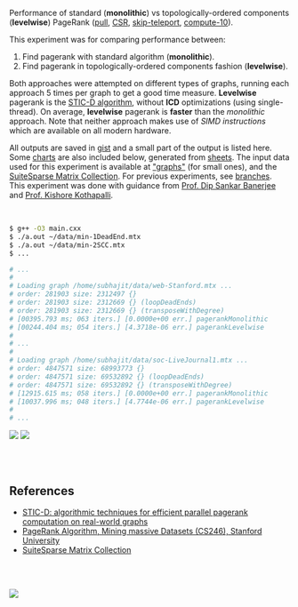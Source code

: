 Performance of standard (**monolithic**) vs topologically-ordered components
(**levelwise**) PageRank ([pull], [CSR], [skip-teleport], [compute-10]).

This experiment was for comparing performance between:
1. Find pagerank with standard algorithm (**monolithic**).
2. Find pagerank in topologically-ordered components fashion (**levelwise**).

Both approaches were attempted on different types of graphs, running each
approach 5 times per graph to get a good time measure. **Levelwise** pagerank
is the [STIC-D algorithm], without **ICD** optimizations (using single-thread).
On average, **levelwise** pagerank is **faster** than the *monolithic* approach.
Note that neither approach makes use of *SIMD instructions* which are available
on all modern hardware.

All outputs are saved in [gist] and a small part of the output is listed
here. Some [charts] are also included below, generated from [sheets]. The input
data used for this experiment is available at ["graphs"] (for small ones), and
the [SuiteSparse Matrix Collection]. For previous experiments, see [branches].
This experiment was done with guidance from [Prof. Dip Sankar Banerjee] and
[Prof. Kishore Kothapalli].

<br>

```bash
$ g++ -O3 main.cxx
$ ./a.out ~/data/min-1DeadEnd.mtx
$ ./a.out ~/data/min-2SCC.mtx
$ ...

# ...
#
# Loading graph /home/subhajit/data/web-Stanford.mtx ...
# order: 281903 size: 2312497 {}
# order: 281903 size: 2312669 {} (loopDeadEnds)
# order: 281903 size: 2312669 {} (transposeWithDegree)
# [00395.793 ms; 063 iters.] [0.0000e+00 err.] pagerankMonolithic
# [00244.404 ms; 054 iters.] [4.3718e-06 err.] pagerankLevelwise
#
# ...
#
# Loading graph /home/subhajit/data/soc-LiveJournal1.mtx ...
# order: 4847571 size: 68993773 {}
# order: 4847571 size: 69532892 {} (loopDeadEnds)
# order: 4847571 size: 69532892 {} (transposeWithDegree)
# [12915.615 ms; 058 iters.] [0.0000e+00 err.] pagerankMonolithic
# [10037.996 ms; 048 iters.] [4.7744e-06 err.] pagerankLevelwise
#
# ...
```

[![](https://i.imgur.com/TqrzS48.gif)][sheets]
[![](https://i.imgur.com/bROelWZ.gif)][sheets]

<br>
<br>


## References

- [STIC-D: algorithmic techniques for efficient parallel pagerank computation on real-world graphs][STIC-D algorithm]
- [PageRank Algorithm, Mining massive Datasets (CS246), Stanford University](https://www.youtube.com/watch?v=ke9g8hB0MEo)
- [SuiteSparse Matrix Collection]

<br>
<br>

[![](https://i.imgur.com/ewKOeWS.jpg)](https://www.youtube.com/watch?v=eBW0s125f-Y)

[Prof. Dip Sankar Banerjee]: https://sites.google.com/site/dipsankarban/
[Prof. Kishore Kothapalli]: https://cstar.iiit.ac.in/~kkishore/
[STIC-D algorithm]: https://www.slideshare.net/SubhajitSahu/sticd-algorithmic-techniques-for-efficient-parallel-pagerank-computation-on-realworld-graphs
[SuiteSparse Matrix Collection]: https://suitesparse-collection-website.herokuapp.com
["graphs"]: https://github.com/puzzlef/graphs
[pull]: https://github.com/puzzlef/pagerank
[CSR]: https://github.com/puzzlef/pagerank
[skip-teleport]: https://github.com/puzzlef/pagerank-levelwise
[compute-10]: https://github.com/puzzlef/pagerank-levelwise
[branches]: https://github.com/puzzlef/pagerank-levelwise/branches
[gist]: https://gist.github.com/wolfram77/ab9ab9db11f9ebe28310efe06131fbd1
[charts]: https://photos.app.goo.gl/9wFk82NncJ7gUhxC9
[sheets]: https://docs.google.com/spreadsheets/d/1qVLU0PTUl-PglezkSmPe7PwQHOvCgBGTSTclfg71B5Q/edit?usp=sharing
